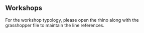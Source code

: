 ## Workshops
For the workshop typology, please open the rhino along with the grasshopper file to maintain the line references.